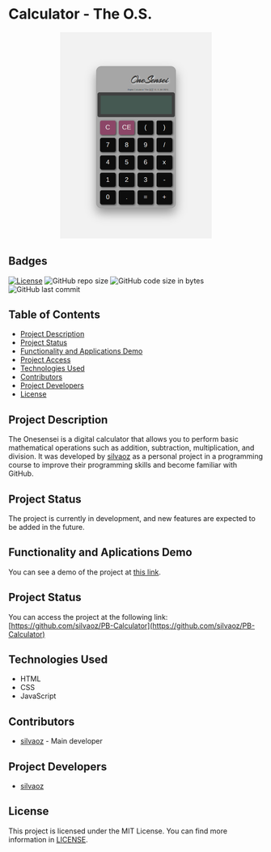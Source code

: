 # Calculator - The O.S. 
<p align="center">
  <img src="https://github.com/SilvaOz/PB-Calculator/blob/main/images/calculator.jpg" width="300">
</p>


## Badges

[![License](https://img.shields.io/github/license/silvaoz/PB-Calculator)](https://github.com/silvaoz/PB-Calculator/blob/main/LICENSE)
![GitHub repo size](https://img.shields.io/github/repo-size/silvaoz/PB-Calculator)
![GitHub code size in bytes](https://img.shields.io/github/languages/code-size/silvaoz/PB-Calculator)
![GitHub last commit](https://img.shields.io/github/last-commit/silvaoz/PB-Calculator)

## Table of Contents

- [Project Description](#Project-Description)
- [Project Status](#Project-Status)
- [Functionality and Applications Demo](#Functionality-and-Applications-Demo)
- [Project Access](#Project-Access)
- [Technologies Used](#Technologies-used)
- [Contributors](#Contributors)
- [Project Developers](#Project-Developers)
- [License](#License)

## Project Description

The Onesensei is a digital calculator that allows you to perform basic mathematical operations such as addition, subtraction, multiplication, and division. It was developed by [silvaoz](https://github.com/silvaoz) as a personal project in a programming course to improve their programming skills and become familiar with GitHub.

## Project Status

The project is currently in development, and new features are expected to be added in the future.

## Functionality and Aplications Demo

You can see a demo of the project at [this link](https://silvaoz.github.io/PB-Calculator/).

## Project Status

You can access the project at the following link: [https://github.com/silvaoz/PB-Calculator](https://github.com/silvaoz/PB-Calculator)

## Technologies Used

- HTML
- CSS
- JavaScript

## Contributors

- [silvaoz](https://github.com/silvaoz) - Main developer

## Project Developers

- [silvaoz](https://github.com/silvaoz)

## License

This project is licensed under the MIT License. You can find more information in [LICENSE](https://github.com/silvaoz/PB-Calculator/blob/main/LICENSE).
